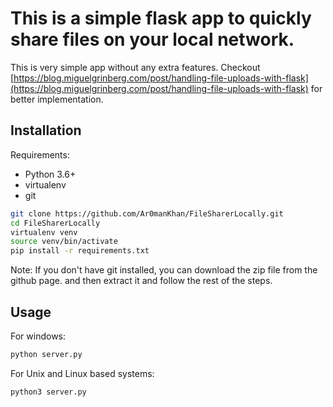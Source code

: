 # This is a simple flask app to quickly share files on your local network.

This is very simple app without any extra features. Checkout [https://blog.miguelgrinberg.com/post/handling-file-uploads-with-flask](https://blog.miguelgrinberg.com/post/handling-file-uploads-with-flask) for better implementation.


## Installation

Requirements:
- Python 3.6+
- virtualenv
- git

```bash
git clone https://github.com/Ar0manKhan/FileSharerLocally.git
cd FileSharerLocally
virtualenv venv
source venv/bin/activate
pip install -r requirements.txt
```
Note:
If you don't have git installed, you can download the zip file from the github page.
and then extract it and follow the rest of the steps.

## Usage

For windows:
```bash
python server.py
```

For Unix and Linux based systems:
```bash
python3 server.py
```